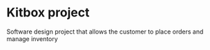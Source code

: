 # Kitbox project
Software design project that allows the customer to place orders and manage inventory
